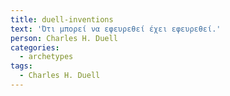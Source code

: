 ```yaml
---
title: duell-inventions
text: 'Ότι μπορεί να εφευρεθεί έχει εφευρεθεί.'
person: Charles H. Duell
categories:
  - archetypes
tags:
  - Charles H. Duell
---
```

